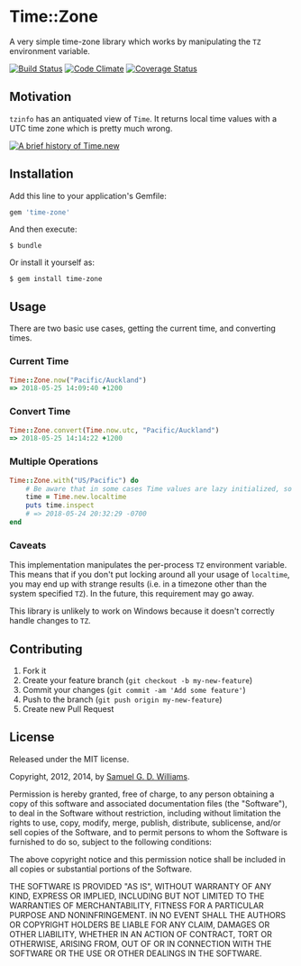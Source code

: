 # Time::Zone

A very simple time-zone library which works by manipulating the `TZ` environment variable.

[![Build Status](https://secure.travis-ci.org/ioquatix/time-zone.svg)](http://travis-ci.org/ioquatix/time-zone)
[![Code Climate](https://codeclimate.com/github/ioquatix/time-zone.svg)](https://codeclimate.com/github/ioquatix/time-zone)
[![Coverage Status](https://coveralls.io/repos/ioquatix/time-zone/badge.svg)](https://coveralls.io/r/ioquatix/time-zone)

## Motivation

`tzinfo` has an antiquated view of `Time`. It returns local time values with a UTC time zone which is pretty much wrong.

[![A brief history of Time.new](https://img.youtube.com/vi/UjdtH5gO_DQ/0.jpg)](https://www.youtube.com/watch?v=UjdtH5gO_DQ)

## Installation

Add this line to your application's Gemfile:

```ruby
gem 'time-zone'
```

And then execute:

	$ bundle

Or install it yourself as:

	$ gem install time-zone

## Usage

There are two basic use cases, getting the current time, and converting times.

### Current Time

```ruby
Time::Zone.now("Pacific/Auckland")
=> 2018-05-25 14:09:40 +1200
```

### Convert Time

```ruby
Time::Zone.convert(Time.now.utc, "Pacific/Auckland")
=> 2018-05-25 14:14:22 +1200
```

### Multiple Operations

```ruby
Time::Zone.with("US/Pacific") do
	# Be aware that in some cases Time values are lazy initialized, so you need to use #localtime to force them to evaluate and use the current `TZ`.
	time = Time.new.localtime
	puts time.inspect
	# => 2018-05-24 20:32:29 -0700
end
```

### Caveats

This implementation manipulates the per-process `TZ` environment variable. This means that if you don't put locking around all your usage of `localtime`, you may end up with strange results (i.e. in a timezone other than the system specified `TZ`). In the future, this requirement may go away.

This library is unlikely to work on Windows because it doesn't correctly handle changes to `TZ`.

## Contributing

1. Fork it
2. Create your feature branch (`git checkout -b my-new-feature`)
3. Commit your changes (`git commit -am 'Add some feature'`)
4. Push to the branch (`git push origin my-new-feature`)
5. Create new Pull Request

## License

Released under the MIT license.

Copyright, 2012, 2014, by [Samuel G. D. Williams](http://www.codeotaku.com/samuel-williams).

Permission is hereby granted, free of charge, to any person obtaining a copy
of this software and associated documentation files (the "Software"), to deal
in the Software without restriction, including without limitation the rights
to use, copy, modify, merge, publish, distribute, sublicense, and/or sell
copies of the Software, and to permit persons to whom the Software is
furnished to do so, subject to the following conditions:

The above copyright notice and this permission notice shall be included in
all copies or substantial portions of the Software.

THE SOFTWARE IS PROVIDED "AS IS", WITHOUT WARRANTY OF ANY KIND, EXPRESS OR
IMPLIED, INCLUDING BUT NOT LIMITED TO THE WARRANTIES OF MERCHANTABILITY,
FITNESS FOR A PARTICULAR PURPOSE AND NONINFRINGEMENT. IN NO EVENT SHALL THE
AUTHORS OR COPYRIGHT HOLDERS BE LIABLE FOR ANY CLAIM, DAMAGES OR OTHER
LIABILITY, WHETHER IN AN ACTION OF CONTRACT, TORT OR OTHERWISE, ARISING FROM,
OUT OF OR IN CONNECTION WITH THE SOFTWARE OR THE USE OR OTHER DEALINGS IN
THE SOFTWARE.
